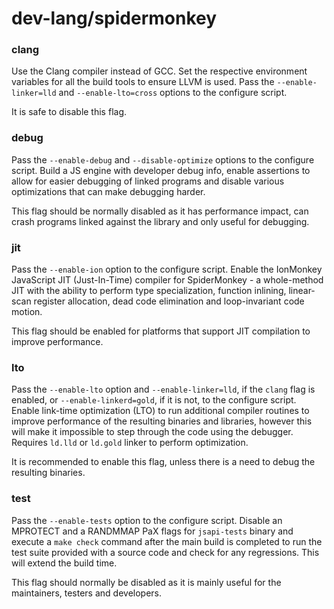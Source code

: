 # dev-lang/spidermonkey

### clang
Use the Clang compiler instead of GCC. Set the respective environment variables for all the build tools to ensure LLVM is used. Pass the `--enable-linker=lld` and `--enable-lto=cross` options to the configure script.

It is safe to disable this flag.

### debug
Pass the `--enable-debug` and `--disable-optimize` options to the configure script. Build a JS engine with developer debug info, enable assertions to allow for easier debugging of linked programs and disable various optimizations that can make debugging harder.

This flag should be normally disabled as it has performance impact, can crash programs linked against the library and only useful for debugging.

### jit
Pass the `--enable-ion` option to the configure script. Enable the IonMonkey JavaScript JIT (Just-In-Time) compiler for SpiderMonkey - a whole-method JIT with the ability to perform type specialization, function inlining, linear-scan register allocation, dead code elimination and loop-invariant code motion.

This flag should be enabled for platforms that support JIT compilation to improve performance.

### lto
Pass the `--enable-lto` option and `--enable-linker=lld`, if the `clang` flag is enabled, or `--enable-linkerd=gold`, if it is not, to the configure script. Enable link-time optimization (LTO) to run additional compiler routines to improve performance of the resulting binaries and libraries, however this will make it impossible to step through the code using the debugger. Requires `ld.lld` or `ld.gold` linker to perform optimization.

It is recommended to enable this flag, unless there is a need to debug the resulting binaries.

### test
Pass the `--enable-tests` option to the configure script. Disable an MPROTECT and a RANDMMAP PaX flags for `jsapi-tests` binary and execute a `make check` command after the main build is completed to run the test suite provided with a source code and check for any regressions. This will extend the build time.

This flag should normally be disabled as it is mainly useful for the maintainers, testers and developers.
